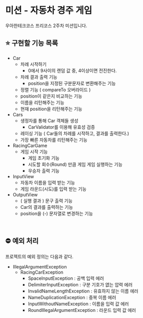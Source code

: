 # 미션 - 자동차 경주 게임
우아한테크코스 프리코스 2주차 미션입니다.

## ⭐ 구현할 기능 목록 
- Car
    - 차례 시작하기
        - 0에서 9사이의 랜덤 값 중, 4이상이면 전진한다.
    - 차례 결과 출력 기능
        - position을 지정된 구분문자로 변환해주는 기능
    - 정렬 기능 ( compareTo 오버라이드 )
    - position이 같은지 비교하는 기능
    - 이름을 리턴해주는 기능
    - 현재 position을 리턴해주는 기능
- Cars
    - 생정자를 통해 Car 객체들 생성
        - CarValidator를 이용해 유효성 검증
    - 레이싱 기능 ( Car들의 차례를 시작하고, 결과를 출력한다.)
    - 가장 빠른 자동차를 리턴해주는 기능         
- RacingCarGame
    - 게임 시작 기능
        - 게임 초기화 기능 
        - 시도할 회수(Round) 만큼 게임 게임 실행하는 기능
        - 우승자 출력 기능
- InputView 
    - 자동차 이름을 입력 받는 기능
    - 게임 라운드(시도)를 입력 받는 기능
- OutputView
    - ( 실행 결과 ) 문구 출력 기능
    - Car의 결과를 출력하는 기능
    - position을 (-) 문자열로 변경하는 기능
   
<br>

## ⛔ 예외 처리
프로젝트의 예외 정의는 다음과 같다. 
- IllegalArgumentException
    - RacingCarException 
        - SpaceInputException : 공백 입력 에러 
        - DelimiterInputException : 구분 기호가 엾는 압력 에러 
        - InvalidNameLengthException : 유효하지 않는 이름 에러  
        - NameDuplicationException : 중복 이름 에러 
        - InputWithoutNameException : 이름을 입력 값 에러
        - RoundIllegalArgumentException : 라운드 입력 값 에러 

    
    

